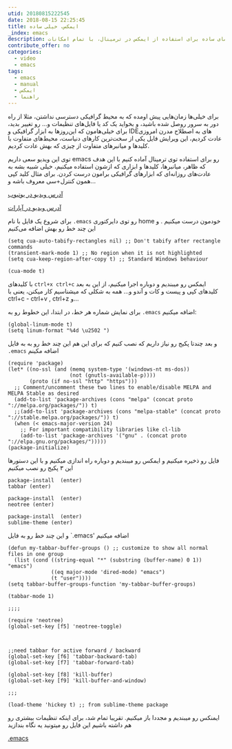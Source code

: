 ```yaml
---
utid: 20180815222545
date: 2018-08-15 22:25:45
title: ایمکس، خیلی ساده
_index: emacs 
description: یک راهنمای ساده برای استفاده از ایمکس در ترمینال، با تمام امکانات IDEهای گرافیکی مرسوم
contribute_offer: no
categories:
  - video
  - emacs
tags:
  - emacs
  - manual
  - ایمکس
  - راهنما
---
```

برای خیلی‌ها زمان‌هایی پیش اومده که به محیط گرافیکی دسترسی نداشتن، مثلا از راه دور به سرور روصل شده باشید، و بخواید یک کد یا فایل‌های تنظیمات و... رو تغییر بدید، برای خیلی‌هامون که این‌روزها به ابزار گرافیکی و IDEهای به اصطلاح مدرن امروزی عادت کردیم، این ویرایش فایل یکی از سخت‌ترین کارهای دنیاست، محیط‌های متفاوت با کلیدها و میانبرهای متفاوت از چیزی که بهش عادت کردیم.

توی این ویدیو سعی داریم emacs رو برای استفاده توی ترمینال آماده کنیم با این هدف که ظاهر، میانبرها، کلیدها و ابزاری که ازشون استفاده میکنیم، خیلی شبیه بشه به عادت‌های روزانه‌ای که ابزارهای گرافیکی برامون درست کردن. برای مثال کلید کپی همون کنترل+سی معروف باشه و...

<div id="15343631753963214"><script type="text/JavaScript" src="https://www.aparat.com/embed/jdLt7?data[rnddiv]=15343631753963214&data[responsive]=yes"></script></div>

[آدرس ویدیو در یوتیوب](https://youtu.be/kweT_lKHFYA)

[آدرس ویدیو در آپارات](https://www.aparat.com/v/jdLt7)

برای شروع یک فایل با نام `.emacs` رو توی دایرکتوری home خودمون درست میکنیم . و این چند خط رو بهش اضافه می‌کنیم

```
(setq cua-auto-tabify-rectangles nil) ;; Don't tabify after rectangle commands
(transient-mark-mode 1) ;; No region when it is not highlighted
(setq cua-keep-region-after-copy t) ;; Standard Windows behaviour

(cua-mode t)
```

با کلیدهای `ctrl+x ctrl+c` ایمکس رو میبندیم و دوباره اجرا میکنیم، از این به بعد کلیدهای کپی و پیست و کات و آندو و... همه به شکلی که میشناسیم کار میکنن، یعنی با ctrl+c - ctrl+v , ctrl+z و...

برای نمایش شماره هر خط، در ابتدا، این خطوط رو به `.emacs` اضافه میکنیم:

```
(global-linum-mode t)
(setq linum-format "%4d \u2502 ")
```

و بعد چندتا پکیج رو نیاز داریم که نصب کنیم که برای این هم این چند خط رو به به فایل `.emacs` اضافه مکینم

```
(require 'package)
(let* ((no-ssl (and (memq system-type '(windows-nt ms-dos))
                    (not (gnutls-available-p))))
       (proto (if no-ssl "http" "https")))
  ;; Comment/uncomment these two lines to enable/disable MELPA and MELPA Stable as desired
  (add-to-list 'package-archives (cons "melpa" (concat proto "://melpa.org/packages/")) t)
  ;;(add-to-list 'package-archives (cons "melpa-stable" (concat proto "://stable.melpa.org/packages/")) t)
  (when (< emacs-major-version 24)
    ;; For important compatibility libraries like cl-lib
    (add-to-list 'package-archives '("gnu" . (concat proto "://elpa.gnu.org/packages/")))))
(package-initialize)
```

فایل رو ذخیره میکنیم و ایمکس رو میبندیم و دوباره راه اندازی میکنیم و با این دستورها این ۳ پکیج رو نصب میکنیم

```
package-install  (enter)
tabbar (enter)

package-install  (enter)
neotree (enter)

package-install  (enter)
sublime-theme (enter)
```

و این چند خط رو به فایل `.emacs' اضافه میکنیم

```
(defun my-tabbar-buffer-groups () ;; customize to show all normal files in one group
  (list (cond ((string-equal "*" (substring (buffer-name) 0 1)) "emacs")
              ((eq major-mode 'dired-mode) "emacs")
              (t "user"))))
(setq tabbar-buffer-groups-function 'my-tabbar-buffer-groups)

(tabbar-mode 1)

;;;;

(require 'neotree)
(global-set-key [f5] 'neotree-toggle)



;;need tabbar for active forward / backward
(global-set-key [f6] 'tabbar-backward-tab)
(global-set-key [f7] 'tabbar-forward-tab)

(global-set-key [f8] 'kill-buffer)
(global-set-key [f9] 'kill-buffer-and-window)

;;;

(load-theme 'hickey t) ;; from sublime-theme package
```

ایمنکس رو میبندیم و مجددا باز میکنیم. تقریبا تمام شد، برای اینکه تنظیمات بیشتری رو هم داشته باشیم این فایل رو میتونید یه نگاه بندازید

[.emacs](https://kiavash.one/assets/emacs.txt)
